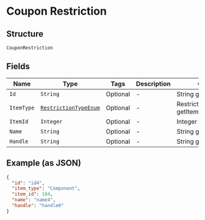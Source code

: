 
# Coupon Restriction

## Structure

`CouponRestriction`

## Fields

| Name | Type | Tags | Description | Getter | Setter |
|  --- | --- | --- | --- | --- | --- |
| `Id` | `String` | Optional | - | String getId() | setId(String id) |
| `ItemType` | [`RestrictionTypeEnum`](../../doc/models/restriction-type-enum.md) | Optional | - | RestrictionTypeEnum getItemType() | setItemType(RestrictionTypeEnum itemType) |
| `ItemId` | `Integer` | Optional | - | Integer getItemId() | setItemId(Integer itemId) |
| `Name` | `String` | Optional | - | String getName() | setName(String name) |
| `Handle` | `String` | Optional | - | String getHandle() | setHandle(String handle) |

## Example (as JSON)

```json
{
  "id": "id4",
  "item_type": "Component",
  "item_id": 184,
  "name": "name4",
  "handle": "handle0"
}
```

